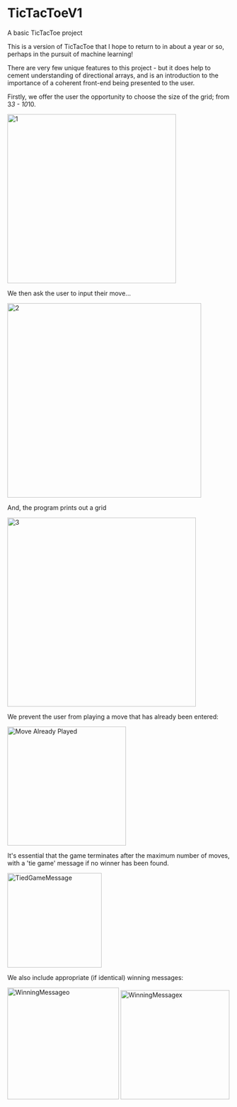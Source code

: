 # TicTacToeV1
A basic TicTacToe project

This is a version of TicTacToe that I hope to return to in about a year or so, perhaps in the pursuit of machine learning!

There are very few unique features to this project - but it does help to cement understanding of directional arrays, and is an introduction to the importance of a coherent front-end being presented to the user.

Firstly, we offer the user the opportunity to choose the size of the grid; from 3*3 - 10*10.

<img width="381" alt="1" src="https://user-images.githubusercontent.com/71470525/118414175-08472b00-b69b-11eb-85c8-c95c131e91ce.png">

We then ask the user to input their move...

<img width="438" alt="2" src="https://user-images.githubusercontent.com/71470525/118414212-3593d900-b69b-11eb-94d5-76bc258a7759.png">

And, the program prints out a grid

<img width="426" alt="3" src="https://user-images.githubusercontent.com/71470525/118414221-3fb5d780-b69b-11eb-8538-c9068f205931.png">

We prevent the user from playing a move that has already been entered:

<img width="268" alt="Move Already Played" src="https://user-images.githubusercontent.com/71470525/118414235-4d6b5d00-b69b-11eb-93c8-a6ae2250eb77.png">


It's essential that the game terminates after the maximum number of moves, with a 'tie game' message if no winner has been found.

<img width="213" alt="TiedGameMessage" src="https://user-images.githubusercontent.com/71470525/118414244-5825f200-b69b-11eb-9d78-92cfb20f5c45.png">

We also include appropriate (if identical) winning messages:

<img width="252" alt="WinningMessageo" src="https://user-images.githubusercontent.com/71470525/118414240-565c2e80-b69b-11eb-98b4-226151504074.png">

<img width="246" alt="WinningMessagex" src="https://user-images.githubusercontent.com/71470525/118414242-578d5b80-b69b-11eb-934d-9f559f24da0a.png">
